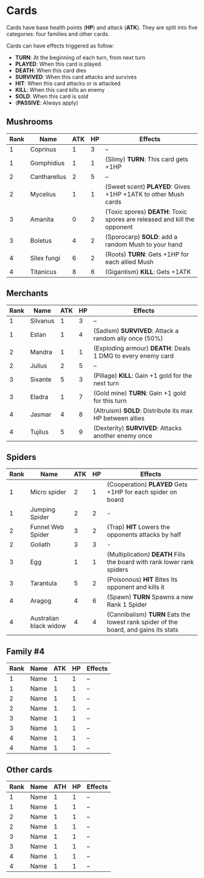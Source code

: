 # Cards

Cards have base health points (**HP**) and attack (**ATK**).
They are split into five categories: four families and other cards.

Cards can have effects triggered as follow:

- **TURN**: At the beginning of each turn, from next turn
- **PLAYED**: When this card is played
- **DEATH**: When this card dies
- **SURVIVED**: When this card attacks and survives
- **HIT**: When this card attacks or is attacked
- **KILL**: When this card kills an enemy
- **SOLD**: When this card is sold
- (**PASSIVE**: Always apply)

## Mushrooms

Rank | Name | ATK | HP | Effects
-----|------|-----|----|--------
1 | Coprinus | 1 | 3 | –
1 | Gomphidius | 1 | 1 | (Slimy) **TURN**: This card gets +1HP
2 | Cantharellus | 2 | 5 | –
2 | Mycelius | 1 | 1 | (Sweet scent) **PLAYED**: Gives +1HP +1ATK to other Mush cards
3 | Amanita | 0 | 2 | (Toxic spores) **DEATH**: Toxic spores are released and kill the opponent
3 | Boletus | 4 | 2 | (Sporocarp) **SOLD**: add a random Mush to your hand
4 | Silex fungi | 6 | 2 | (Roots) **TURN**: Gets +1HP for each allied Mush
4 | Titanicus | 8 | 6 | (Gigantism) **KILL**: Gets +1ATK

## Merchants

Rank | Name | ATK | HP | Effects
-----|------|-----|----|--------
1 | Silvanus | 1 | 3 | –
1 | Estan | 1 | 4 | (Sadism) **SURVIVED**: Attack a random ally once (50%)
2 | Mandra | 1 | 1 | (Exploding armour) **DEATH**: Deals 1 DMG to every enemy card
2 | Julius | 2 | 5 |  –
3 | Sixante | 5 | 3 | (Pillage) **KILL**: Gain +1 gold for the next turn
3 | Eladra | 1 | 7 | (Gold mine) **TURN**: Gain +1 gold for this turn
4 | Jasmar | 4 | 8 | (Altruism) **SOLD**: Distribute its max HP between allies
4 | Tujilus | 5 | 9 | (Dexterity) **SURVIVED**: Attacks another enemy once

## Spiders

Rank | Name | ATK | HP | Effects
-----|------|-----|----|--------
1 | Micro spider | 2 | 1 | (Cooperation) **PLAYED** Gets +1HP for each spider on board
1 | Jumping Spider | 2 | 2 | -
2 | Funnel Web Spider | 3 | 2 | (Trap) **HIT** Lowers the opponents attacks by half
2 | Goliath | 3 | 3 | -
3 | Egg | 1 | 1 | (Multiplication) **DEATH** Fills the board with rank lower rank spiders
3 | Tarantula | 5 | 2 | (Poisonous) **HIT** Bites its opponent and kills it
4 | Aragog | 4 | 6 | (Spawn) **TURN** Spawns a new Rank 1 Spider
4 | Australian black widow | 4 | 4 | (Cannibalism) **TURN** Eats the lowest rank spider of the board, and gains its stats

## Family #4

Rank | Name | ATK | HP | Effects
-----|------|-----|----|--------
1 | Name | 1 | 1 | –
1 | Name | 1 | 1 | –
2 | Name | 1 | 1 | –
2 | Name | 1 | 1 | –
3 | Name | 1 | 1 | –
3 | Name | 1 | 1 | –
4 | Name | 1 | 1 | –
4 | Name | 1 | 1 | –

## Other cards

Rank | Name | ATH | HP | Effects
-----|------|-----|----|--------
1 | Name | 1 | 1 | –
1 | Name | 1 | 1 | –
2 | Name | 1 | 1 | –
2 | Name | 1 | 1 | –
3 | Name | 1 | 1 | –
3 | Name | 1 | 1 | –
4 | Name | 1 | 1 | –
4 | Name | 1 | 1 | –